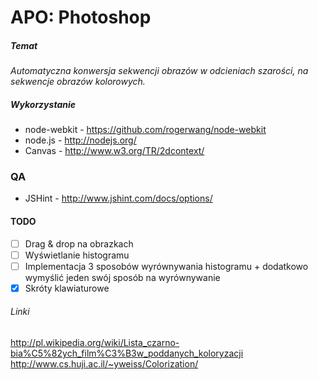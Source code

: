 # APO: Photoshop

##### Temat

_Automatyczna konwersja sekwencji obrazów w odcieniach szarości, na sekwencje obrazów kolorowych._

##### Wykorzystanie

- node-webkit - https://github.com/rogerwang/node-webkit
- node.js - http://nodejs.org/
- Canvas - http://www.w3.org/TR/2dcontext/

### QA

- JSHint - http://www.jshint.com/docs/options/

#### TODO

- [ ] Drag & drop na obrazkach
- [ ] Wyświetlanie histogramu
- [ ] Implementacja 3 sposobów wyrównywania histogramu + dodatkowo wymyślić jeden swój sposób na wyrównywanie
- [x] Skróty klawiaturowe

###### Linki

http://pl.wikipedia.org/wiki/Lista_czarno-bia%C5%82ych_film%C3%B3w_poddanych_koloryzacji
http://www.cs.huji.ac.il/~yweiss/Colorization/
